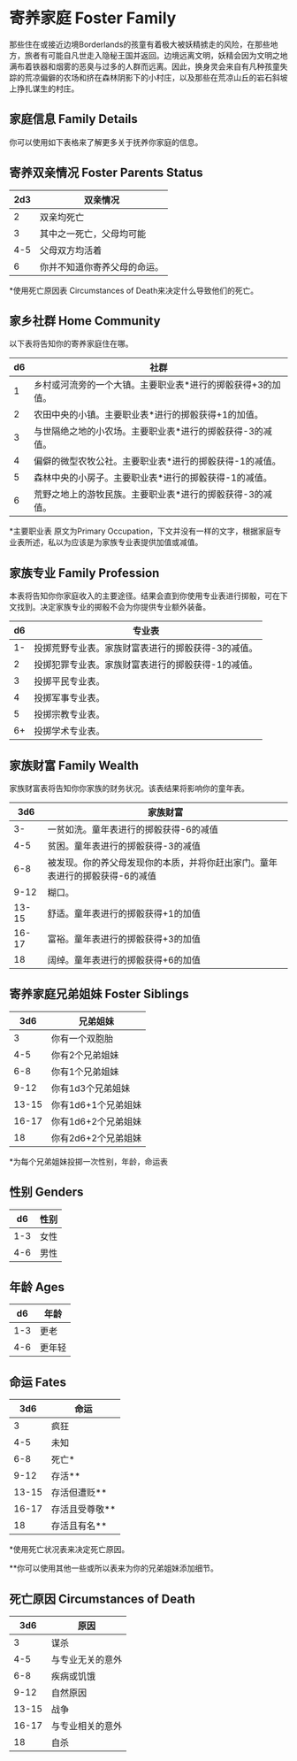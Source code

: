# 寄养家庭 Foster Family

那些住在或接近边境Borderlands的孩童有着极大被妖精掳走的风险，在那些地方，旅者有可能自凡世走入隐秘王国并返回。边境远离文明，妖精会因为文明之地满布着铁器和烟雾的恶臭与过多的人群而远离。因此，换身灵会来自有凡种孩童失踪的荒凉偏僻的农场和挤在森林阴影下的小村庄，以及那些在荒凉山丘的岩石斜坡上挣扎谋生的村庄。

## 家庭信息 Family Details

你可以使用如下表格来了解更多关于抚养你家庭的信息。

## 寄养双亲情况 Foster Parents Status

<table>
<thead>
<tr class="header">
<th>2d3</th>
<th>双亲情况</th>
</tr>
</thead>
<tbody>
<tr class="odd">
<td>2</td>
<td>双亲均死亡</td>
</tr>
<tr class="even">
<td>3</td>
<td>其中之一死亡，父母均可能</td>
</tr>
<tr class="odd">
<td>4-5</td>
<td>父母双方均活着</td>
</tr>
<tr class="even">
<td>6</td>
<td>你并不知道你寄养父母的命运。</td>
</tr>
</tbody>
</table>

\*使用死亡原因表 Circumstances of Death来决定什么导致他们的死亡。

## 家乡社群 Home Community

以下表将告知你的寄养家庭住在哪。

<table>
<thead>
<tr class="header">
<th>d6</th>
<th>社群</th>
</tr>
</thead>
<tbody>
<tr class="odd">
<td>1</td>
<td>乡村或河流旁的一个大镇。主要职业表*进行的掷骰获得+3的加值。</td>
</tr>
<tr class="even">
<td>2</td>
<td>农田中央的小镇。主要职业表*进行的掷骰获得+1的加值。</td>
</tr>
<tr class="odd">
<td>3</td>
<td>与世隔绝之地的小农场。主要职业表*进行的掷骰获得-3的减值。</td>
</tr>
<tr class="even">
<td>4</td>
<td>偏僻的微型农牧公社。主要职业表*进行的掷骰获得-1的减值。</td>
</tr>
<tr class="odd">
<td>5</td>
<td>森林中央的小房子。主要职业表*进行的掷骰获得-1的减值。</td>
</tr>
<tr class="even">
<td>6</td>
<td>荒野之地上的游牧民族。主要职业表*进行的掷骰获得-3的减值。</td>
</tr>
</tbody>
</table>

\*主要职业表 原文为Primary
Occupation，下文并没有一样的文字，根据家庭专业表所述，私以为应该是为家族专业表提供加值或减值。

## 家族专业 Family Profession

本表将告知你你家庭收入的主要途径。结果会直到你使用专业表进行掷骰，可在下文找到。决定家族专业的掷骰不会为你提供专业额外装备。

<table>
<thead>
<tr class="header">
<th>d6</th>
<th>专业表</th>
</tr>
</thead>
<tbody>
<tr class="odd">
<td>1-</td>
<td>投掷荒野专业表。家族财富表进行的掷骰获得-3的减值。</td>
</tr>
<tr class="even">
<td>2</td>
<td>投掷犯罪专业表。家族财富表进行的掷骰获得-1的减值。</td>
</tr>
<tr class="odd">
<td>3</td>
<td>投掷平民专业表。</td>
</tr>
<tr class="even">
<td>4</td>
<td>投掷军事专业表。</td>
</tr>
<tr class="odd">
<td>5</td>
<td>投掷宗教专业表。</td>
</tr>
<tr class="even">
<td>6+</td>
<td>投掷学术专业表。</td>
</tr>
</tbody>
</table>

## 家族财富 Family Wealth

家族财富表将告知你你家族的财务状况。该表结果将影响你的童年表。

<table>
<thead>
<tr class="header">
<th>3d6</th>
<th>家族财富</th>
</tr>
</thead>
<tbody>
<tr class="odd">
<td>3-</td>
<td>一贫如洗。童年表进行的掷骰获得-6的减值</td>
</tr>
<tr class="even">
<td>4-5</td>
<td>贫困。童年表进行的掷骰获得-3的减值</td>
</tr>
<tr class="odd">
<td>6-8</td>
<td>被发现。你的养父母发现你的本质，并将你赶出家门。童年表进行的掷骰获得-6的减值</td>
</tr>
<tr class="even">
<td>9-12</td>
<td>糊口。</td>
</tr>
<tr class="odd">
<td>13-15</td>
<td>舒适。童年表进行的掷骰获得+1的加值</td>
</tr>
<tr class="even">
<td>16-17</td>
<td>富裕。童年表进行的掷骰获得+3的加值</td>
</tr>
<tr class="odd">
<td>18</td>
<td>阔绰。童年表进行的掷骰获得+6的加值</td>
</tr>
</tbody>
</table>

## 寄养家庭兄弟姐妹 Foster Siblings

<table>
<thead>
<tr class="header">
<th>3d6</th>
<th>兄弟姐妹</th>
</tr>
</thead>
<tbody>
<tr class="odd">
<td>3</td>
<td>你有一个双胞胎</td>
</tr>
<tr class="even">
<td>4-5</td>
<td>你有2个兄弟姐妹</td>
</tr>
<tr class="odd">
<td>6-8</td>
<td>你有1个兄弟姐妹</td>
</tr>
<tr class="even">
<td>9-12</td>
<td>你有1d3个兄弟姐妹</td>
</tr>
<tr class="odd">
<td>13-15</td>
<td>你有1d6+1个兄弟姐妹</td>
</tr>
<tr class="even">
<td>16-17</td>
<td>你有1d6+2个兄弟姐妹</td>
</tr>
<tr class="odd">
<td>18</td>
<td>你有2d6+2个兄弟姐妹</td>
</tr>
</tbody>
</table>

\*为每个兄弟姐妹投掷一次性别，年龄，命运表

## 性别 Genders

<table>
<thead>
<tr class="header">
<th>d6</th>
<th>性别</th>
</tr>
</thead>
<tbody>
<tr class="odd">
<td>1-3</td>
<td>女性</td>
</tr>
<tr class="even">
<td>4-6</td>
<td>男性</td>
</tr>
</tbody>
</table>

## 年龄 Ages

<table>
<thead>
<tr class="header">
<th>d6</th>
<th>年龄</th>
</tr>
</thead>
<tbody>
<tr class="odd">
<td>1-3</td>
<td>更老</td>
</tr>
<tr class="even">
<td>4-6</td>
<td>更年轻</td>
</tr>
</tbody>
</table>

## 命运 Fates

<table>
<thead>
<tr class="header">
<th>3d6</th>
<th>命运</th>
</tr>
</thead>
<tbody>
<tr class="odd">
<td>3</td>
<td>疯狂</td>
</tr>
<tr class="even">
<td>4-5</td>
<td>未知</td>
</tr>
<tr class="odd">
<td>6-8</td>
<td>死亡*</td>
</tr>
<tr class="even">
<td>9-12</td>
<td>存活**</td>
</tr>
<tr class="odd">
<td>13-15</td>
<td>存活但遭贬**</td>
</tr>
<tr class="even">
<td>16-17</td>
<td>存活且受尊敬**</td>
</tr>
<tr class="odd">
<td>18</td>
<td>存活且有名**</td>
</tr>
</tbody>
</table>

\*使用死亡状况表来决定死亡原因。

\*\*你可以使用其他一些或所以表来为你的兄弟姐妹添加细节。

## 死亡原因 Circumstances of Death

<table>
<thead>
<tr class="header">
<th>3d6</th>
<th>原因</th>
</tr>
</thead>
<tbody>
<tr class="odd">
<td>3</td>
<td>谋杀</td>
</tr>
<tr class="even">
<td>4-5</td>
<td>与专业无关的意外</td>
</tr>
<tr class="odd">
<td>6-8</td>
<td>疾病或饥饿</td>
</tr>
<tr class="even">
<td>9-12</td>
<td>自然原因</td>
</tr>
<tr class="odd">
<td>13-15</td>
<td>战争</td>
</tr>
<tr class="even">
<td>16-17</td>
<td>与专业相关的意外</td>
</tr>
<tr class="odd">
<td>18</td>
<td>自杀</td>
</tr>
</tbody>
</table>
